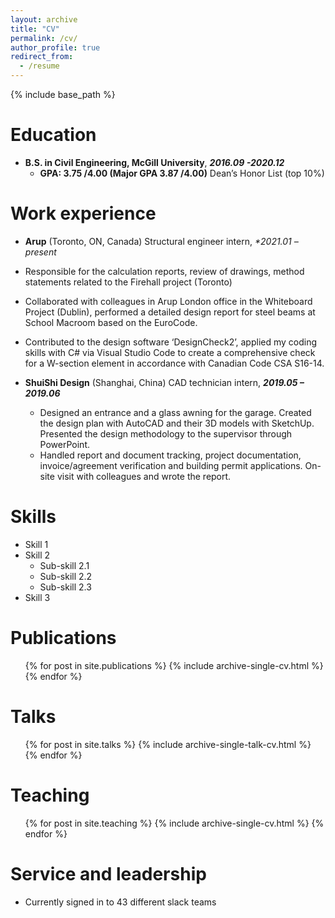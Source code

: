 ```yaml
---
layout: archive
title: "CV"
permalink: /cv/
author_profile: true
redirect_from:
  - /resume
---
```

 
{% include base_path %}

Education
======
* **B.S. in Civil Engineering, McGill University**, _**2016.09 -2020.12**_
  * **GPA: 3.75 /4.00 (Major GPA 3.87 /4.00)**   Dean’s Honor List (top 10%)

Work experience
======
*  **Arup** (Toronto, ON, Canada) Structural engineer intern, _**2021.01 – present*_
  * Responsible for the calculation reports, review of drawings, method statements related to the Firehall project (Toronto)
  * Collaborated with colleagues in Arup London office in the Whiteboard Project (Dublin), performed a detailed design report for steel beams at School Macroom based on the EuroCode.
  * Contributed to the design software ‘DesignCheck2’, applied my coding skills with C# via Visual Studio Code to create a comprehensive check for a W-section element in accordance with Canadian Code CSA S16-14. 

* **ShuiShi Design** (Shanghai, China) CAD technician intern, _**2019.05 – 2019.06**_
  * Designed an entrance and a glass awning for the garage. Created the design plan with AutoCAD and their 3D models with SketchUp. Presented the design methodology to the supervisor through PowerPoint.
  * Handled report and document tracking, project documentation, invoice/agreement verification and building permit applications. On-site visit with colleagues and wrote the report. 
  
Skills
======
* Skill 1
* Skill 2
  * Sub-skill 2.1
  * Sub-skill 2.2
  * Sub-skill 2.3
* Skill 3

Publications
======
  <ul>{% for post in site.publications %}
    {% include archive-single-cv.html %}
  {% endfor %}</ul>
  
Talks
======
  <ul>{% for post in site.talks %}
    {% include archive-single-talk-cv.html %}
  {% endfor %}</ul>
  
Teaching
======
  <ul>{% for post in site.teaching %}
    {% include archive-single-cv.html %}
  {% endfor %}</ul>
  
Service and leadership
======
* Currently signed in to 43 different slack teams
